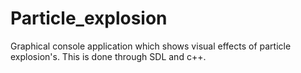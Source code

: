# Particle_explosion
Graphical console application which shows visual effects of particle explosion's. This is done through SDL and c++.
